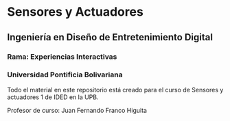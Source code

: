 # Sensores y Actuadores
## Ingeniería en Diseño de Entretenimiento Digital
### Rama: Experiencias Interactivas
### Universidad Pontificia Bolivariana 

Todo el material en este repositorio está creado para el curso de Sensores y 
actuadores 1 de IDED en la UPB.

Profesor de curso: Juan Fernando Franco Higuita
